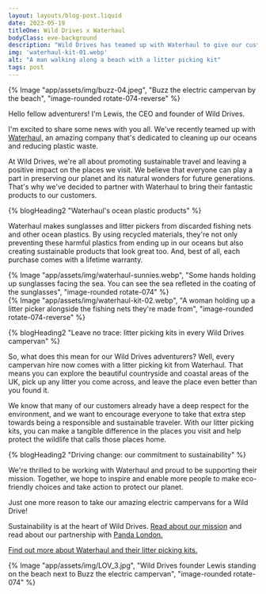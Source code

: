 ```yaml
---
layout: layouts/blog-post.liquid
date: 2023-05-19
titleOne: Wild Drives x Waterhaul
bodyClass: eve-background
description: "Wild Drives has teamed up with Waterhaul to give our customers the opportunity to leave landscapes better"
img: 'waterhaul-kit-01.webp'
alt: "A man walking along a beach with a litter picking kit"
tags: post
---
```


<div class="grid-container align-items-top margin-spacing-b">
<div class="grid-container__item-span-3">
{% Image "app/assets/img/buzz-04.jpeg", "Buzz the electric campervan by the beach", "image-rounded rotate-074-reverse" %}
</div>
<div class="grid-container__item-span-4">

Hello fellow adventurers! I'm Lewis, the CEO and founder of Wild Drives.     

I'm excited to share some news with you all. We've recently teamed up with [Waterhaul,](https://waterhaul.co/) an amazing company that's dedicated to cleaning up our oceans and reducing plastic waste.

At Wild Drives, we're all about promoting sustainable travel and leaving a positive impact on the places we visit. We believe that everyone can play a part in preserving our planet and its natural wonders for future generations. That's why we've decided to partner with Waterhaul to bring their fantastic products to our customers.

</div>
</div>

<div class="grid-container align-items-top margin-spacing-a">
<div class="grid-container__item-span-4">
{% blogHeading2 "Waterhaul's ocean plastic products" %}

Waterhaul makes sunglasses and litter pickers from discarded fishing nets and other ocean plastics. By using recycled materials, they're not only preventing these harmful plastics from ending up in our oceans but also creating sustainable products that look great too. And, best of all, each purchase comes with a lifetime warranty.

</div>
<div class="grid-container__item-span-3">
{% Image "app/assets/img/waterhaul-sunnies.webp", "Some hands holding up sunglasses facing the sea. You can see the sea refleted in the coating of the sunglasses", "image-rounded rotate-074" %}
</div>
</div>



<div class="grid-container align-items-top margin-spacing-b">
<div class="grid-container__item-span-3">
{% Image "app/assets/img/waterhaul-kit-02.webp", "A woman holding up a litter picker alongside the fishing nets they're made from", "image-rounded rotate-074-reverse" %}
</div>
<div class="grid-container__item-span-4">

{% blogHeading2 "Leave no trace: litter picking kits in every Wild Drives campervan" %}

So, what does this mean for our Wild Drives adventurers? Well, every campervan hire now comes with a litter picking kit from Waterhaul. That means you can explore the beautiful countryside and coastal areas of the UK, pick up any litter you come across, and leave the place even better than you found it.

We know that many of our customers already have a deep respect for the environment, and we want to encourage everyone to take that extra step towards being a responsible and sustainable traveler. With our litter picking kits, you can make a tangible difference in the places you visit and help protect the wildlife that calls those places home.

</div>
</div>


<div class="grid-container align-items-top margin-spacing-a">
<div class="grid-container__item-span-4">
{% blogHeading2 "Driving change: our commitment to sustainability" %}

We're thrilled to be working with Waterhaul and proud to be supporting their mission. Together, we hope to inspire and enable more people to make eco-friendly choices and take action to protect our planet. 

Just one more reason to take our amazing electric campervans for a Wild Drive!

Sustainability is at the heart of Wild Drives. [Read about our mission](/about/) and read about our partnership with [Panda London.](/blog/panda-london/)

[Find out more about Waterhaul and their litter picking kits.](https://waterhaul.co/)

</div>
<div class="grid-container__item-span-3">
{% Image "app/assets/img/LOV_3.jpg", "Wild Drives founder Lewis standing on the beach next to Buzz the electric campervan", "image-rounded rotate-074" %}
</div>
</div>
